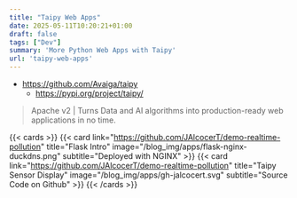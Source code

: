 ```yaml
---
title: "Taipy Web Apps"
date: 2025-05-11T10:20:21+01:00
draft: false
tags: ["Dev"]
summary: 'More Python Web Apps with Taipy'
url: 'taipy-web-apps'
---
```


* https://github.com/Avaiga/taipy
    * https://pypi.org/project/taipy/

> Apache v2 |  Turns Data and AI algorithms into production-ready web applications in no time. 

{{< cards >}}
  {{< card link="https://github.com/JAlcocerT/demo-realtime-pollution" title="Flask Intro" image="/blog_img/apps/flask-nginx-duckdns.png" subtitle="Deployed with NGINX" >}}
  {{< card link="https://github.com/JAlcocerT/demo-realtime-pollution" title="Taipy Sensor Display" image="/blog_img/apps/gh-jalcocert.svg" subtitle="Source Code on Github" >}}
{{< /cards >}}